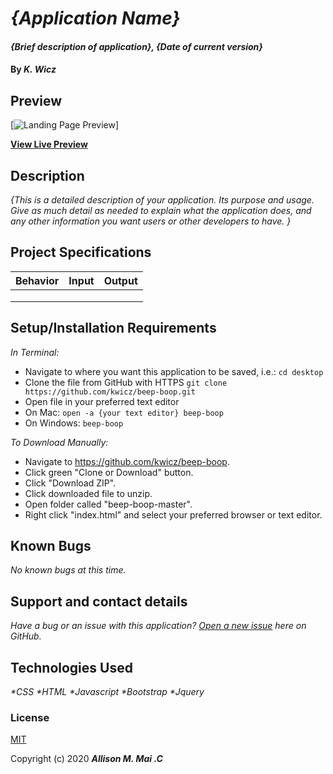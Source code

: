 # _{Application Name}_

#### _{Brief description of application}, {Date of current version}_

#### By _**K. Wicz**_


## Preview

[![Landing Page Preview](url-for-img)]

**[View Live Preview](https://kwicz.github.io/{this-repo}/)**

## Description

_{This is a detailed description of your application. Its purpose and usage.  Give as much detail as needed to explain what the application does, and any other information you want users or other developers to have. }_

## Project Specifications

| Behavior | Input | Output |
|---|---|---|
|   |   |   |
|   |   |   |
|   |   |   |

## Setup/Installation Requirements

_In Terminal:_

* Navigate to where you want this application to be saved, i.e.:
```cd desktop```
* Clone the file from GitHub with HTTPS
```git clone https://github.com/kwicz/beep-boop.git```
* Open file in your preferred text editor
* On Mac: ```open -a {your text editor} beep-boop```
* On Windows: ```beep-boop```

_To Download Manually:_

* Navigate to https://github.com/kwicz/beep-boop.
* Click green "Clone or Download" button.
* Click "Download ZIP".
* Click downloaded file to unzip.
* Open folder called "beep-boop-master".
* Right click "index.html" and select your preferred browser or text editor.

## Known Bugs

_No known bugs at this time._

## Support and contact details

_Have a bug or an issue with this application? [Open a new issue](https://github.com/kwicz/{repo-name}/issues) here on GitHub._

## Technologies Used

_*CSS_
_*HTML_
_*Javascript_
_*Bootstrap_
_*Jquery_

### License

[MIT](https://choosealicense.com/licenses/mit/)

Copyright (c) 2020 **_Allison M. Mai .C_**